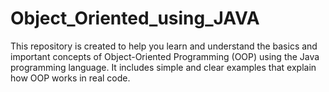 # Object_Oriented_using_JAVA
This repository is created to help you learn and understand the basics and important concepts of Object-Oriented Programming (OOP) using the Java programming language. It includes simple and clear examples that explain how OOP works in real code.
